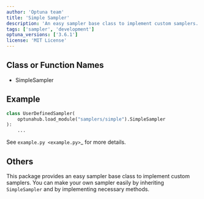 ```yaml
---
author: 'Optuna team'
title: 'Simple Sampler'
description: 'An easy sampler base class to implement custom samplers.'
tags: ['sampler', 'development']
optuna_versions: ['3.6.1']
license: 'MIT License'
---
```


## Class or Function Names
- SimpleSampler

## Example
```python
class UserDefinedSampler(
    optunahub.load_module("samplers/simple").SimpleSampler
):
    ...
```
See `example.py <example.py>`_ for more details.

## Others
This package provides an easy sampler base class to implement custom samplers.
You can make your own sampler easily by inheriting `SimpleSampler` and by implementing necessary methods.
